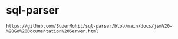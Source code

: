 # sql-parser

```
https://github.com/SuperMohit/sql-parser/blob/main/docs/jsm%20-%20Go%20Documentation%20Server.html

```


